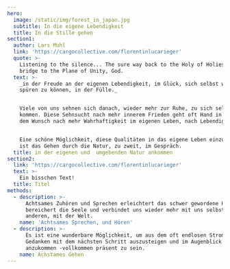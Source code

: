 ```yaml
---
hero:
  image: /static/img/forest_in_japan.jpg
  subtitle: In die eigene Lebendigkeit
  title: In die Stille gehen
section1:
  author: Lars Muhl
  link: 'https://cargocollective.com/florentinlucarieger'
  quote: >-
    Listening to the silence... The sure way back to the Holy of Holies,  the
    bridge to the Plane of Unity, God.
  text: >-
    _in der Freude an der eigenen Lebendigkeit, im Glück, sich selbst wieder
    spüren zu können, in der Fülle._


    Viele von uns sehnen sich danach, wieder mehr zur Ruhe, zu sich selbst zu
    kommen. Diese Sehnsucht nach mehr innerem Frieden geht oft Hand in Hand mit
    dem Wunsch nach mehr Wahrhaftigkeit im eigenen Leben, nach Lebendigkeit.


    Eine schöne Möglichkeit, diese Qualitäten in das eigene Leben einzuladen,
    ist das Gehen durch die Natur, zu zweit, im Gespräch.
  title: in der eigenen und  umgebenden Natur ankommen
section2:
  link: 'https://cargocollective.com/florentinlucarieger'
  text: >-
    Ein bisschen Text!
  title: Titel
methods:
  - description: >-
      Achtsames Zuhören und Sprechen erleichtert das schwer gewordene Herz,
      bereichert die Seele und verbindet uns wieder mehr mit uns selbst, mit den
      anderen, mit der Welt.
    name: 'Achtsames Sprechen, und Hören'
  - description: >-
      Es ist eine wunderbare Möglichkeit, um aus dem oft endlosen Strom der
      Gedanken mit dem nächsten Schritt auszusteigen und im Augenblick
      anzukommen -vollkommen präsent zu sein.
    name: Achstames Gehen
---
```


